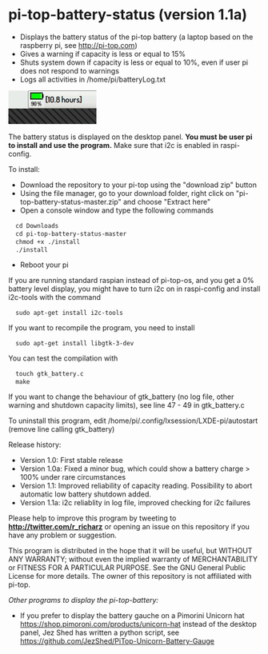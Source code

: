 # pi-top-battery-status (version 1.1a)

- Displays the battery status of the pi-top battery
(a laptop based on the raspberry pi, see http://pi-top.com)
- Gives a warning if capacity is less or equal to 15%
- Shuts system down if capacity is less or equal to 10%, even if user pi does not respond to warnings
- Logs all activities in /home/pi/batteryLog.txt

![Alt text](screenshot.jpg?raw=true "battery charge")

The battery status is displayed on the desktop panel.
**You must be user pi to install and use the program.**
Make sure that i2c is enabled in raspi-config.  

To install:

- Download the repository to your pi-top using the "download zip" button
- Using the file manager, go to your download folder,
 right click on "pi-top-battery-status-master.zip" and choose "Extract here"
- Open a console window and type the following commands

```
  cd Downloads
  cd pi-top-battery-status-master
  chmod +x ./install
  ./install
```
- Reboot your pi

If you are running standard raspian instead of pi-top-os, and you get a 0% battery level display,
you might have to turn i2c on in raspi-config and install i2c-tools with the command

```
  sudo apt-get install i2c-tools
```

If you want to recompile the program, you need to install

```
  sudo apt-get install libgtk-3-dev
```

You can test the compilation with

```
  touch gtk_battery.c
  make
```

If you want to change the behaviour of gtk_battery 
(no log file, other warning and shutdown capacity limits),
see line 47 - 49 in gtk_battery.c

To uninstall this program, edit /home/pi/.config/lxsession/LXDE-pi/autostart (remove line calling gtk_battery)

Release history:
- Version 1.0: First stable release
- Version 1.0a: Fixed a minor bug, which could show a battery charge > 100% under rare circumstances
- Version 1.1: Improved reliability of capacity reading. Possibility to abort automatic low battery shutdown added.
- Version 1.1a: i2c reliablity in log file, improved checking for i2c failures

Please help to improve this program by tweeting to
**http://twitter.com/r_richarz** or opening an issue on this repository
if you have any problem or suggestion.

This program is distributed in the hope that it will be useful,
but WITHOUT ANY WARRANTY; without even the implied warranty of
MERCHANTABILITY or FITNESS FOR A PARTICULAR PURPOSE.  See the
GNU General Public License for more details. The owner of this
repository is not affiliated with pi-top.

*Other programs to display the pi-top-battery:*

- If you prefer to display the battery gauche on a Pimorini Unicorn hat
https://shop.pimoroni.com/products/unicorn-hat
instead of the desktop panel, Jez Shed has written a python script, see
https://github.com/JezShed/PiTop-Unicorn-Battery-Gauge
